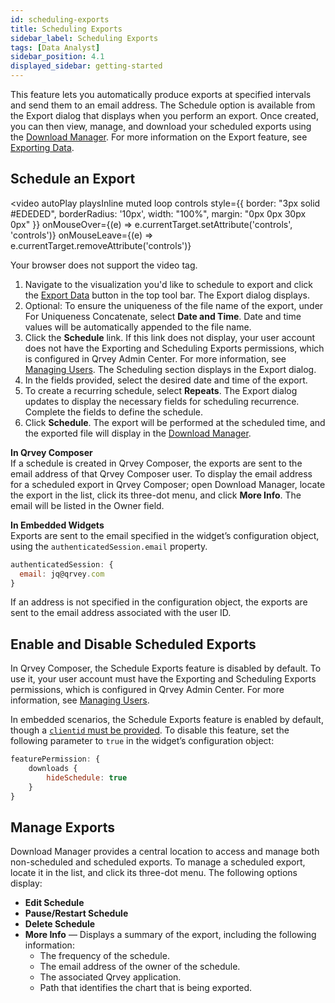 ```yaml
---
id: scheduling-exports
title: Scheduling Exports  
sidebar_label: Scheduling Exports 
tags: [Data Analyst]
sidebar_position: 4.1
displayed_sidebar: getting-started
---
```



This feature lets you automatically produce exports at specified intervals and send them to an email address. The Schedule option is available from the Export dialog that displays when you perform an export. Once created, you can then view, manage, and download your scheduled exports using the [Download Manager](../../../download-manager.md). For more information on the Export feature, see [Exporting Data](./exporting.md).

## Schedule an Export

<video 
    autoPlay playsInline muted loop controls
    style={{ border: "3px solid #EDEDED", borderRadius: '10px', width: "100%", margin: "0px 0px 30px 0px" }}
    onMouseOver={(e) => e.currentTarget.setAttribute('controls', 'controls')}
    onMouseLeave={(e) => e.currentTarget.removeAttribute('controls')}
>
  <source src="https://s3.amazonaws.com/cdn.qrvey.com/documentation_assets/partner-portal/bulk_uploads/version_84/schedule-an-export-20240730A.mp4" type="video/mp4" />
  Your browser does not support the video tag.
</video>

1. Navigate to the visualization you'd like to schedule to export and click the [Export Data](./exporting.md) button in the top tool bar. The Export dialog displays.
2. Optional: To ensure the uniqueness of the file name of the export, under For Uniqueness Concatenate, select **Date and Time**. Date and time values will be automatically appended to the file name. 
3. Click the **Schedule** link. If this link does not display, your user account does not have the Exporting and Scheduling Exports permissions, which is configured in Qrvey Admin Center. For more information, see [Managing Users](../../../../admin/managing-users.md). The Scheduling section displays in the Export dialog. 
4. In the fields provided, select the desired date and time of the export. 
5. To create a recurring schedule, select **Repeats**. The Export dialog updates to display the necessary fields for scheduling recurrence. Complete the fields to define the schedule. 
6. Click **Schedule**. The export will be performed at the scheduled time, and the exported file will display in the [Download Manager](../../../download-manager.md). 

**In Qrvey Composer**  
If a schedule is created in Qrvey Composer, the exports are sent to the email address of that Qrvey Composer user. To display the email address for a scheduled export in Qrvey Composer; open Download Manager, locate the export in the list, click its three-dot menu, and click **More Info**. The email will be listed in the Owner field.

**In Embedded Widgets**  
Exports are sent to the email specified in the widget’s configuration object, using the `authenticatedSession.email` property.

```js
authenticatedSession: {
  email: jq@qrvey.com
}
```

If an address is not specified in the configuration object, the exports are sent to the email address associated with the user ID.

## Enable and Disable Scheduled Exports
In Qrvey Composer, the Schedule Exports feature is disabled by default. To use it, your user account must have the Exporting and Scheduling Exports permissions, which is configured in Qrvey Admin Center. For more information, see [Managing Users](../../../../admin/managing-users.md).

In embedded scenarios, the Schedule Exports feature is enabled by default, though a [`clientid` must be provided](../../../../software-developer/04-Widgets/widget-authentication.md). To disable this feature, set the following parameter to `true` in the widget’s configuration object:

```js
featurePermission: {
    downloads {
        hideSchedule: true
    }
}
```

## Manage Exports
Download Manager provides a central location to access and manage both non-scheduled and scheduled exports. To manage a scheduled export, locate it in the list, and click its three-dot menu. The following options display: 
* **Edit Schedule**
* **Pause/Restart Schedule**
* **Delete Schedule**
* **More Info** — Displays a summary of the export, including the following information:
   * The frequency of the schedule.
   * The email address of the owner of the schedule.
   * The associated Qrvey application.
   * Path that identifies the chart that is being exported.
